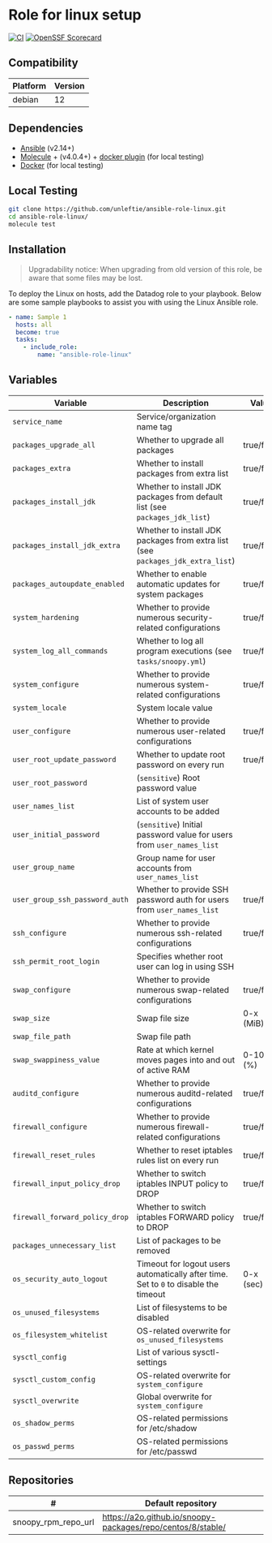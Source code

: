 # Role for linux setup

[![CI](https://github.com/unleftie/ansible-role-linux/actions/workflows/ci.yml/badge.svg)](https://github.com/unleftie/ansible-role-linux/actions/workflows/ci.yml)
[![OpenSSF Scorecard](https://api.securityscorecards.dev/projects/github.com/unleftie/ansible-role-zsh/badge)](https://securityscorecards.dev/viewer/?uri=github.com/unleftie/ansible-role-linux)

## Compatibility

| Platform | Version |
| -------- | ------- |
| debian   | 12      |

## Dependencies

- [Ansible](https://docs.ansible.com/ansible/latest/installation_guide/intro_installation.html) (v2.14+)
- [Molecule](https://molecule.readthedocs.io/en/latest/installation.html) + (v4.0.4+) + [docker plugin](https://github.com/ansible-community/molecule-plugins) (for local testing)
- [Docker](https://docs.docker.com/get-docker/) (for local testing)

## Local Testing

```sh
git clone https://github.com/unleftie/ansible-role-linux.git
cd ansible-role-linux/
molecule test
```

## Installation

> Upgradability notice: When upgrading from old version of this role, be aware that some files may be lost.

To deploy the Linux on hosts, add the Datadog role to your playbook. Below are some sample playbooks to assist you with using the Linux Ansible role.

```yml
- name: Sample 1
  hosts: all
  become: true
  tasks:
    - include_role:
        name: "ansible-role-linux"
```

## Variables

| Variable                       | Description                                                                          | Value      |
| ------------------------------ | ------------------------------------------------------------------------------------ | ---------- |
| `service_name`                 | Service/organization name tag                                                        |            |
| `packages_upgrade_all`         | Whether to upgrade all packages                                                      | true/false |
| `packages_extra`               | Whether to install packages from extra list                                          | true/false |
| `packages_install_jdk`         | Whether to install JDK packages from default list (see `packages_jdk_list`)          | true/false |
| `packages_install_jdk_extra`   | Whether to install JDK packages from extra list (see `packages_jdk_extra_list`)      | true/false |
| `packages_autoupdate_enabled`  | Whether to enable automatic updates for system packages                              | true/false |
| `system_hardening`             | Whether to provide numerous security-related configurations                          | true/false |
| `system_log_all_commands`      | Whether to log all program executions (see `tasks/snoopy.yml`)                       | true/false |
| `system_configure`             | Whether to provide numerous system-related configurations                            | true/false |
| `system_locale`                | System locale value                                                                  |
| `user_configure`               | Whether to provide numerous user-related configurations                              | true/false |
| `user_root_update_password`    | Whether to update root password on every run                                         | true/false |
| `user_root_password`           | (`sensitive`) Root password value                                                    |
| `user_names_list`              | List of system user accounts to be added                                             |
| `user_initial_password`        | (`sensitive`) Initial password value for users from `user_names_list`                |
| `user_group_name`              | Group name for user accounts from `user_names_list`                                  |
| `user_group_ssh_password_auth` | Whether to provide SSH password auth for users from `user_names_list`                | true/false |
| `ssh_configure`                | Whether to provide numerous ssh-related configurations                               | true/false |
| `ssh_permit_root_login`        | Specifies whether root user can log in using SSH                                     |
| `swap_configure`               | Whether to provide numerous swap-related configurations                              | true/false |
| `swap_size`                    | Swap file size                                                                       | 0-x (MiB)  |
| `swap_file_path`               | Swap file path                                                                       |
| `swap_swappiness_value`        | Rate at which kernel moves pages into and out of active RAM                          | 0-100 (%)  |
| `auditd_configure`             | Whether to provide numerous auditd-related configurations                            | true/false |
| `firewall_configure`           | Whether to provide numerous firewall-related configurations                          | true/false |
| `firewall_reset_rules`         | Whether to reset iptables rules list on every run                                    | true/false |
| `firewall_input_policy_drop`   | Whether to switch iptables INPUT policy to DROP                                      | true/false |
| `firewall_forward_policy_drop` | Whether to switch iptables FORWARD policy to DROP                                    | true/false |
| `packages_unnecessary_list`    | List of packages to be removed                                                       |
| `os_security_auto_logout`      | Timeout for logout users automatically after time. Set to `0` to disable the timeout | 0-x (sec)  |
| `os_unused_filesystems`        | List of filesystems to be disabled                                                   |
| `os_filesystem_whitelist`      | OS-related overwrite for `os_unused_filesystems`                                     |
| `sysctl_config`                | List of various sysctl-settings                                                      |
| `sysctl_custom_config`         | OS-related overwrite for `system_configure`                                          |
| `sysctl_overwrite`             | Global overwrite for `system_configure`                                              |
| `os_shadow_perms`              | OS-related permissions for /etc/shadow                                               |
| `os_passwd_perms`              | OS-related permissions for /etc/passwd                                               |

## Repositories

| #                   | Default repository                                          |
| ------------------- | ----------------------------------------------------------- |
| snoopy_rpm_repo_url | https://a2o.github.io/snoopy-packages/repo/centos/8/stable/ |
